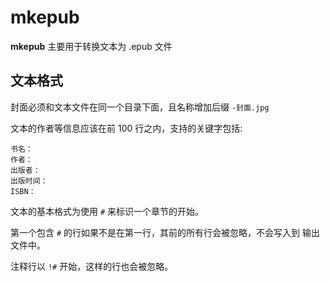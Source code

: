 # mkepub

**mkepub** 主要用于转换文本为 .epub 文件

## 文本格式

封面必须和文本文件在同一个目录下面，且名称增加后缀 `-封面.jpg`

文本的作者等信息应该在前 100 行之内，支持的关键字包括:

    书名：
    作者：
    出版者：
    出版时间：
    ISBN：

文本的基本格式为使用 `#` 来标识一个章节的开始。

第一个包含 `#` 的行如果不是在第一行，其前的所有行会被忽略，不会写入到
输出文件中。

注释行以 `!#` 开始，这样的行也会被忽略。

